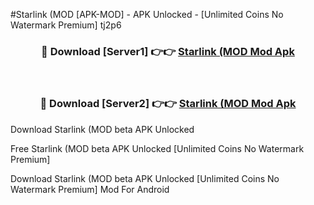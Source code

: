 #Starlink (MOD [APK-MOD] - APK Unlocked - [Unlimited Coins No Watermark Premium] tj2p6



<div align="center">

<h3>🔴 Download [Server1] 👉👉 <a href="https://momento.my/?title=Starlink_(MOD">Starlink (MOD Mod Apk</a></h3><br>

<h3>🔴 Download [Server2] 👉👉 <a href="https://momento.my/?title=Starlink_(MOD">Starlink (MOD Mod Apk</a></h3>
</div>



Download Starlink (MOD beta APK Unlocked

Free Starlink (MOD beta APK Unlocked [Unlimited Coins No Watermark Premium]

Download Starlink (MOD beta APK Unlocked [Unlimited Coins No Watermark Premium] Mod For Android

